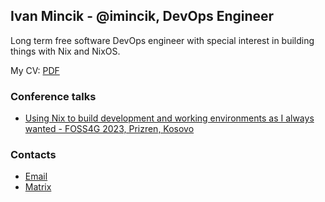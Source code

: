 ## Ivan Mincik - @imincik, DevOps Engineer

Long term free software DevOps engineer with special interest in building things with Nix and NixOS.

My CV: [PDF](https://github.com/imincik/resume/blob/master/resume.pdf)

### Conference talks

* [Using Nix to build development and working environments as I always wanted - FOSS4G 2023, Prizren, Kosovo](https://docs.google.com/presentation/d/e/2PACX-1vR6iO7ldB0GxoX2xE0MT2IBI7cGU3l5mWBjHlDVNOe6sboOE1BfksuG16erEMaZILKKtmUBTGkenYCj/pub?start=false&loop=false&delayms=3000)

### Contacts 
  * [Email](mailto:ivan.mincik@gmail.com)
  * [Matrix](https://matrix.to/#/@imincik:matrix.org)
